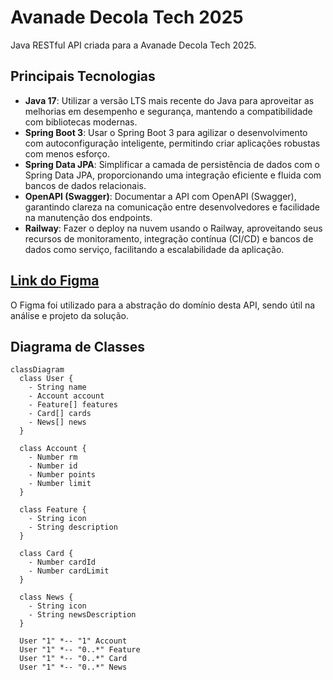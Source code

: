 # Avanade Decola Tech 2025

Java RESTful API criada para a Avanade Decola Tech 2025.

## Principais Tecnologias

- **Java 17**: Utilizar a versão LTS mais recente do Java para aproveitar as melhorias em desempenho e segurança, mantendo a compatibilidade com bibliotecas modernas.
- **Spring Boot 3**: Usar o Spring Boot 3 para agilizar o desenvolvimento com autoconfiguração inteligente, permitindo criar aplicações robustas com menos esforço.
- **Spring Data JPA**: Simplificar a camada de persistência de dados com o Spring Data JPA, proporcionando uma integração eficiente e fluida com bancos de dados relacionais.
- **OpenAPI (Swagger)**: Documentar a API com OpenAPI (Swagger), garantindo clareza na comunicação entre desenvolvedores e facilidade na manutenção dos endpoints.
- **Railway**: Fazer o deploy na nuvem usando o Railway, aproveitando seus recursos de monitoramento, integração contínua (CI/CD) e bancos de dados como serviço, facilitando a escalabilidade da aplicação.

## [Link do Figma](https://www.figma.com/design/knpwsiFiO6HBIf2jSXbKHc/DIO---Decola-Tech-Avanade-2025?node-id=0-1&m=dev&t=zvDPf4u91VSOX124-1)

O Figma foi utilizado para a abstração do domínio desta API, sendo útil na análise e projeto da solução.

## Diagrama de Classes

```mermaid
classDiagram
  class User {
    - String name
    - Account account
    - Feature[] features
    - Card[] cards
    - News[] news
  }

  class Account {
    - Number rm
    - Number id
    - Number points
    - Number limit
  }

  class Feature {
    - String icon
    - String description
  }
    
  class Card {
    - Number cardId
    - Number cardLimit
  }
    
  class News {
    - String icon
    - String newsDescription
  }

  User "1" *-- "1" Account
  User "1" *-- "0..*" Feature
  User "1" *-- "0..*" Card
  User "1" *-- "0..*" News
```
